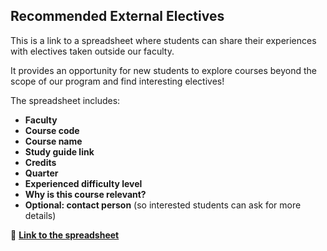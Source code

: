 ## Recommended External Electives  

This is a link to a spreadsheet where students can share their experiences with electives taken outside our faculty.  

It provides an opportunity for new students to explore courses beyond the scope of our program and find interesting electives!  

The spreadsheet includes:  
- **Faculty**  
- **Course code**  
- **Course name**  
- **Study guide link**  
- **Credits**  
- **Quarter**  
- **Experienced difficulty level**  
- **Why is this course relevant?**  
- **Optional: contact person** (so interested students can ask for more details)  

🔗 **[Link to the spreadsheet](https://docs.google.com/spreadsheets/d/1P1ia1qUTmwHZK77k92-mQOcAqTCoodszgfNUbwxzOn4/edit?gid=0#gid=0)**  
